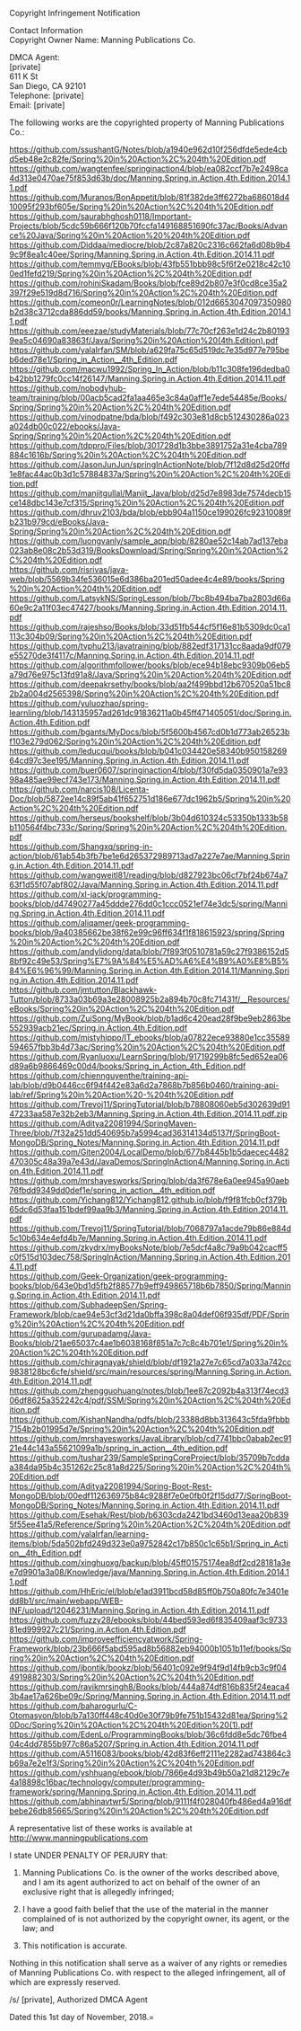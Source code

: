 Copyright Infringement Notification  

Contact Information  
Copyright Owner Name: Manning Publications Co.  

DMCA Agent:  
[private]  
611 K St  
San Diego, CA 92101  
Telephone: [private]  
Email: [private]  

The following works are the copyrighted property of Manning Publications Co.:  

https://github.com/ssushantG/Notes/blob/a1940e962d10f256dfde5ede4cbd5eb48e2c82fe/Spring%20in%20Action%2C%204th%20Edition.pdf   
https://github.com/wangtenfee/springinaction4/blob/ea082ccf7b7e2498ca4d313e0470ae75f853d63b/doc/Manning.Spring.in.Action.4th.Edition.2014.11.pdf   
https://github.com/Muranos/BonAppetit/blob/81f382de3ff6272ba686018d410095f293bf605e/Spring%20in%20Action%2C%204th%20Edition.pdf   
https://github.com/saurabhghosh0118/Important-Projects/blob/5cdc59b666f120b70fccfa149168851690fc37ac/Books/Advance%20Java/Spring%20in%20Action%20%204th%20Edition.pdf   
https://github.com/Diddaa/mediocre/blob/2c87a820c2316c662fa6d08b9b49c9f8ea1c40ee/Spring/Manning.Spring.in.Action.4th.Edition.2014.11.pdf   
https://github.com/temmyg/EBooks/blob/43fb551bbb98c5f6f2e0218c42c100ed1fefd219/Spring%20in%20Action%2C%204th%20Edition.pdf   
https://github.com/rohiniSkadam/Books/blob/fce89d2b807e3f0cd8ce35a2397f29e519d8d716/Spring%20in%20Action%2C%204th%20Edition.pdf   
https://github.com/comeon0r/LearningNotes/blob/012d6653047097350980b2d38c3712cda886dd59/books/Manning.Spring.in.Action.4th.Edition.2014.11.pdf   
https://github.com/eeezae/studyMaterials/blob/77c70cf263e1d24c2b801939ea5c04690a83863f/Java/Spring%20in%20Action%20(4th.Edition).pdf   
https://github.com/yalaIrfan/SM/blob/a629fa75c65d519dc7e35d977e795beb6ded78e1/Spring_in_Action__4th_Edition.pdf   
https://github.com/macwu1992/Spring_In_Action/blob/b11c308fe196dedba0b42bb1279fc0cc14f26147/Manning.Spring.in.Action.4th.Edition.2014.11.pdf   
https://github.com/nobodyhub-team/training/blob/00acb5cad2fa1aa465e3c84a0aff1e7ede54485e/Books/Spring/Spring%20in%20Action%2C%204th%20Edition.pdf   
https://github.com/vinodpatne/bda/blob/f492c303e81d8cb512430286a023a024db00c022/ebooks/Java-Spring/Spring%20in%20Action%2C%204th%20Edition.pdf   
https://github.com/tdppro/Files/blob/301728d1b3bbe3891752a31e4cba789884c1616b/Spring%20in%20Action%2C%204th%20Edition.pdf   
https://github.com/JasonJunJun/springInActionNote/blob/7f12d8d25d20ffd1e8fac44ac0b3d1c57884837a/Spring%20in%20Action%2C%204th%20Edition.pdf   
https://github.com/manjitgullal/Manjit_Java/blob/d25d7e8983de7574decb15ce148dbc143e7cf315/Spring%20in%20Action%2C%204th%20Edition.pdf   
https://github.com/dhruv2103/bda/blob/ebb904a1150ce199026fc92310089fb231b979cd/eBooks/Java-Spring/Spring%20in%20Action%2C%204th%20Edition.pdf   
https://github.com/luongvanly/sample_app/blob/8280ae52c14ab7ad137eba023ab8e08c2b53d319/BooksDownload/Spring/Spring%20in%20Action%2C%204th%20Edition.pdf   
https://github.com/risrivas/java-web/blob/5569b34fe536015e6d386ba201ed50adee4c4e89/books/Spring%20in%20Action%204th%20Edition.pdf   
https://github.com/LatsykNS/SpringLesson/blob/7bc8b494ba7ba2803d66a60e9c2a11f03ec47427/books/Manning.Spring.in.Action.4th.Edition.2014.11.pdf   
https://github.com/rajeshso/Books/blob/33d51fb544cf5f16e81b5309dc0ca1113c304b09/Spring%20in%20Action%2C%204th%20Edition.pdf   
https://github.com/tvphu213/javatraining/blob/882edf317131cc8aada9df079e55270de3f4117c/Manning.Spring.in.Action.4th.Edition.2014.11.pdf   
https://github.com/algorithmfollower/books/blob/ece94b18ebc9309b06eb5a79d76e975c13fd91a8/Java/Spring%20in%20Action%204th%20Edition.pdf   
https://github.com/deepakrsethy/books/blob/aa2f499bbd12b670520a51bc82b2a004d2565398/Spring%20in%20Action%2C%204th%20Edition.pdf   
https://github.com/yuluozhao/spring-learnling/blob/143135957ad261dc91836211a0b45ff471405051/doc/Spring.in.Action.4th.Edition.pdf   
https://github.com/bgants/MyDocs/blob/5f5600b4567cd0b1d773ab26523bf103e279d062/Spring%20in%20Action%2C%204th%20Edition.pdf   
https://github.com/leducqui/books/blob/b041c034420e58340b95015826964cd97c3ee195/Manning.Spring.in.Action.4th.Edition.2014.11.pdf   
https://github.com/buer0607/springinaction4/blob/f30fd5da0350901a7e9398a485ae99ecf743e173/Manning.Spring.in.Action.4th.Edition.2014.11.pdf   
https://github.com/narcis108/Licenta-Doc/blob/5872ee14c89f5ab41f652751d186e677dc1962b5/Spring%20in%20Action%2C%204th%20Edition.pdf   
https://github.com/herseus/bookshelf/blob/3b04d610324c53350b1333b58b110564f4bc733c/Spring/Spring%20in%20Action%2C%204th%20Edition.pdf   
https://github.com/Shangxq/spring-in-action/blob/61ab54b3fb7be1e6d265372989713ad7a227e7ae/Manning.Spring.in.Action.4th.Edition.2014.11.pdf   
https://github.com/wangweitl81/reading/blob/d827923bc06cf7bf24b674a763f1d55f07abf802/Java/Manning.Spring.in.Action.4th.Edition.2014.11.pdf   
https://github.com/xl-jack/programming-books/blob/d47490277a45ddde276dd0c1ccc0521ef74e3dc5/spring/Manning.Spring.in.Action.4th.Edition.2014.11.pdf   
https://github.com/aliqamer/geek-programming-books/blob/9a40385662be38f62e99c96ff634f1f818615923/spring/Spring%20in%20Action%2C%204th%20Edition.pdf   
https://github.com/andylidong/data/blob/7f893f0510781a59c27f9386152d58bf92c49e53/Spring%E7%9A%84%E5%AD%A6%E4%B9%A0%E8%B5%84%E6%96%99/Manning.Spring.in.Action.4th.Edition.2014.11/Manning.Spring.in.Action.4th.Edition.2014.11.pdf   
https://github.com/jmtutton/Blackhawk-Tutton/blob/8733a03b69a3e28008925b2a894b70c8fc71431f/__Resources/eBooks/Spring%20in%20Action%2C%204th%20Edition.pdf   
https://github.com/ZuiSong/MyBook/blob/b1ad6c420ead28f9be9eb2863be552939acb21ec/Spring.in.Action.4th.Edition.pdf   
https://github.com/mistyhippo/IT_ebooks/blob/a07822ece93880e1cc35589594657fbb3b4d73ac/Spring%20in%20Action%2C%204th%20Edition.pdf   
https://github.com/Ryanluoxu/LearnSpring/blob/91719299b8fc5ed652ea06d89a6b9866469c00d4/books/Spring_in_Action_4th_Edition.pdf   
https://github.com/chiennguyenthe/training-api-lab/blob/d9b0446cc6f94f442e83a6d2a7868b7b856b0460/training-api-lab/ref/Spring%20in%20Action%20-%204th%20Edition.pdf   
https://github.com/Trevoj11/SpringTutorial/blob/b78808060eb5d302639d9147233aa587e32b2eb3/Manning.Spring.in.Action.4th.Edition.2014.11.pdf.zip   
https://github.com/Aditya22081994/SpringMaven-Three/blob/7f32a251dd540695b7a5994cad36314134d5137f/SpringBoot-MongoDB/Spring_Notes/Manning.Spring.in.Action.4th.Edition.2014.11.pdf   
https://github.com/Giten2004/LocalDemo/blob/677b8445b1b5daecec4482470305c48a39a7e43d/JavaDemos/SpringInAction4/Manning.Spring.in.Action.4th.Edition.2014.11.pdf   
https://github.com/mrshayesworks/Spring/blob/da3f678e6a0ee945a90aeb76fbdd9349dd0def1e/spring_in_action__4th_edition.pdf   
https://github.com/Yichang812/Yichang812.github.io/blob/f9f81fcb0cf379b65dc6d53faa151bdef99aa9b3/Manning.Spring.in.Action.4th.Edition.2014.11.pdf   
https://github.com/Trevoj11/SpringTutorial/blob/7068797a1acde79b86e884d5c10b634e4efd4b7e/Manning.Spring.in.Action.4th.Edition.2014.11.pdf   
https://github.com/zkydrx/myBooksNote/blob/7e5dcf4a8c79a9b042cacff5c0f515d103dec758/SpringInAction/Manning.Spring.in.Action.4th.Edition.2014.11.pdf   
https://github.com/Geek-Organization/geek-programming-books/blob/643e0bd1d5fb2f88577b9eff949865718b6b7850/Spring/Manning.Spring.in.Action.4th.Edition.2014.11.pdf   
https://github.com/SubhadeepSen/Spring-Framework/blob/cae94e53cf3d21da0bffa398c8a04def06f935df/PDF/Spring%20in%20Action%2C%204th%20Edition.pdf   
https://github.com/gurupadamg/Java-Books/blob/21ae65037c4ae1b6038168f851a7c7c8c4b701e1/Spring%20in%20Action%2C%204th%20Edition.pdf   
https://github.com/chiragnayak/shield/blob/df1921a27e7c65cd7a033a742cc9838128bc6cfe/shield/src/main/resources/spring/Manning.Spring.in.Action.4th.Edition.2014.11.pdf   
https://github.com/zhengguohuang/notes/blob/1ee87c2092b4a313f74ecd306df8625a352242c4/pdf/SSM/Spring%20in%20Action%2C%204th%20Edition.pdf   
https://github.com/KishanNandha/pdfs/blob/23388d8bb313643c5fda9fbbb7154b2b01995d7e/Spring%20in%20Action%2C%204th%20Edition.pdf   
https://github.com/mrshayesworks/JavaLibrary/blob/cd7741bbc0abab2ec9121e44c143a55621099a1b/spring_in_action__4th_edition.pdf   
https://github.com/tushar239/SampleSpringCoreProject/blob/35709b7cddaa384da95b4c351262c25c81a8d225/Spring%20in%20Action%2C%204th%20Edition.pdf   
https://github.com/Aditya22081994/Spring-Boot-Rest-MongoDB/blob/00edf112636975b84c9288f7e0e0fb0f2f15dd77/SpringBoot-MongoDB/Spring_Notes/Manning.Spring.in.Action.4th.Edition.2014.11.pdf   
https://github.com/Esehak/Rest/blob/b6303cda2421bd3460d13eaa20b8395f55ee41a5/Reference/Spring%20in%20Action%2C%204th%20Edition.pdf   
https://github.com/yalaIrfan/learning-items/blob/5da502bfd249d323e0a9752842c17b850c1c65b1/Spring_in_Action__4th_Edition.pdf   
https://github.com/xinghuoxg/backup/blob/45ff01575174ea8df2cd28181a3ee7d9901a3a08/Knowledge/java/Manning.Spring.in.Action.4th.Edition.2014.11.pdf   
https://github.com/HhEric/el/blob/e1ad3911bcd58d85ff0b750a80fc7e3401edd8b1/src/main/webapp/WEB-INF/upload/12046231/Manning.Spring.in.Action.4th.Edition.2014.11.pdf   
https://github.com/fuzzy28/ebooks/blob/44bed593ed6f835409aaf3c973381ed999927c21/Spring.in.Action.4th.Edition.pdf   
https://github.com/improveefficiencyatwork/Spring-Framework/blob/23b666f5abd595ad8b56882eb94000b1051b11ef/books/Spring%20in%20Action%2C%204th%20Edition.pdf   
https://github.com/jbontik/bookz/blob/56401c092e9f94f9d14fb9cb3c9f044919882303/Spring%20in%20Action%2C%204th%20Edition.pdf   
https://github.com/ravikmrsingh8/Books/blob/444a874df816b835f24eaca43b4ae17a626be09c/Spring/Manning.Spring.in.Action.4th.Edition.2014.11.pdf   
https://github.com/baharogurlu/C-Otomasyon/blob/b7a130ff448c40d0e30f79b9fe751b15432d81ea/Spring%20Doc/Spring%20in%20Action%2C%204th%20Edition%20(1).pdf   
https://github.com/EdenLo/ProgrammingBooks/blob/36c6fdd8e5dc76fbe404c4dd7855b977c86a5207/Spring.in.Action.4th.Edition.2014.11.pdf   
https://github.com/A5116083/books/blob/42d83f6eff2111e2282ad743864c3b69a7e2e1f3/Spring%20in%20Action%2C%204th%20Edition.pdf   
https://github.com/yshhuang/ebook/blob/7866e4d93b49b50a21d82129c7e4a18898c16bac/technology/computer/programming-framework/spring/Manning.Spring.in.Action.4th.Edition.2014.11.pdf   
https://github.com/abhinavtwr5/Spring/blob/9111f4f028040fb486ed4a916dfbebe26db85665/Spring%20in%20Action%2C%204th%20Edition.pdf   

A representative list of these works is available at  
http://www.manningpublications.com

I state UNDER PENALTY OF PERJURY that:  

1. Manning Publications Co. is the owner of the works described above, and I am its agent authorized to act on behalf of the owner of an exclusive right that is allegedly infringed;  

2. I have a good faith belief that the use of the material in the manner complained of is not authorized by the copyright owner, its agent, or the law; and  

3. This notification is accurate.  

Nothing in this notification shall serve as a waiver of any rights or remedies of Manning Publications Co. with respect to the alleged infringement, all of which are expressly reserved.  

/s/ [private], Authorized DMCA Agent  

Dated this 1st day of November, 2018.=
